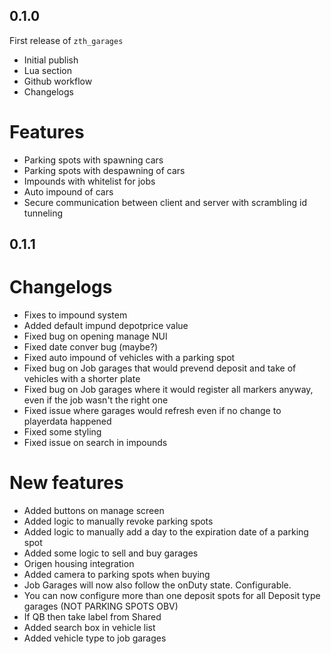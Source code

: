 ## 0.1.0

First release of `zth_garages`

- Initial publish
- Lua section
- Github workflow
- Changelogs

# Features

- Parking spots with spawning cars
- Parking spots with despawning of cars
- Impounds with whitelist for jobs
- Auto impound of cars
- Secure communication between client and server with scrambling id tunneling

## 0.1.1

# Changelogs

- Fixes to impound system
- Added default impund depotprice value
- Fixed bug on opening manage NUI
- Fixed date conver bug (maybe?)
- Fixed auto impound of vehicles with a parking spot
- Fixed bug on Job garages that would prevend deposit and take of vehicles with a shorter plate
- Fixed bug on Job garages where it would register all markers anyway, even if the job wasn't the right one
- Fixed issue where garages would refresh even if no change to playerdata happened
- Fixed some styling
- Fixed issue on search in impounds

# New features

- Added buttons on manage screen
- Added logic to manually revoke parking spots
- Added logic to manually add a day to the expiration date of a parking spot
- Added some logic to sell and buy garages
- Origen housing integration
- Added camera to parking spots when buying
- Job Garages will now also follow the onDuty state. Configurable.
- You can now configure more than one deposit spots for all Deposit type garages (NOT PARKING SPOTS OBV)
- If QB then take label from Shared
- Added search box in vehicle list
- Added vehicle type to job garages
